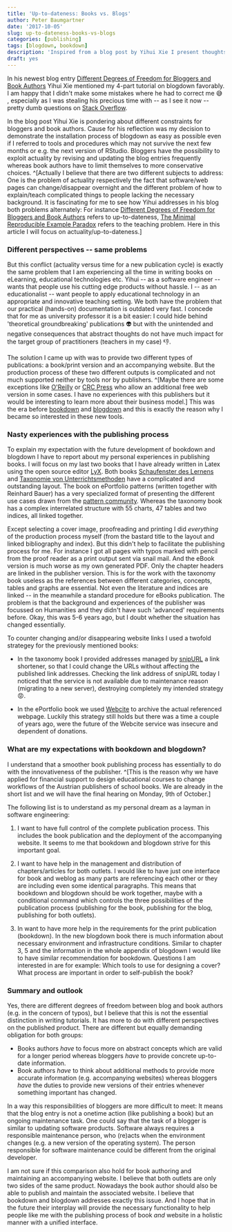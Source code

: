 ```yaml
---
title: 'Up-to-dateness: Books vs. Blogs'
author: Peter Baumgartner
date: '2017-10-05'
slug: up-to-dateness-books-vs-blogs
categories: [publishing]
tags: [blogdown, bookdown]
description: 'Inspired from a blog post by Yihui Xie I present thoughts about the differences between book and blog authors and draw some consequences for the possible future developments of bookdown and blogdown packages.'
draft: yes
---
```


In his newest blog entry [Different Degrees of Freedom for Bloggers and Book Authors](https://yihui.name/en/2017/10/bloggers-vs-book-authors/) Yihui Xie mentioned my 4-part tutorial on blogdown favorably. I am happy that I didn't make some mistakes where he had to correct me :sweat_smile: , especially as I was stealing his precious time with --  as I see it now --  pretty dumb questions on [Stack Overflow](https://stackoverflow.com/search?q=user:7322615+[blogdown]).

In the blog post Yihui Xie is pondering about different constraints for bloggers and book authors. Cause for his reflection was my decision to demonstrate the installation process of blogdown as easy as possible even if I referred to tools and procedures which may not survive the next few months or e.g. the next version of RStudio. Bloggers have the possibility to exploit actuality by revising and updating the blog entries frequently whereas book authors have to limit themselves to more conservative choices. ^[Actually I believe that there are two different subjects to address: One is the problem of actuality respectively the fact that software/web pages can change/disappear overnight and the different problem of how to explain/teach complicated things to people lacking the necessary background. It is fascinating for me to see how Yihui addresses in his blog both problems alternately: For instance [Different Degrees of Freedom for Bloggers and Book Authors](https://yihui.name/en/2017/10/bloggers-vs-book-authors/) refers to up-to-dateness, [The Minimal Reproducible Example Paradox](https://yihui.name/en/2017/09/the-minimal-reprex-paradox/) refers to the teaching problem. Here in this article I will focus on actuality/up-to-dateness.]

### Different perspectives -- same problems

But this conflict (actuality versus time for a new publication cycle) is exactly the same problem that I am experiencing all the time in writing books on eLearning, educational technologies etc. Yihui -- as a software engineer -- wants that people use his cutting edge products without hassle. I -- as an educationalist -- want people to apply educational technology in an appropriate and innovative teaching setting.  We both have the problem that our practical (hands-on) documentation is outdated very fast. I concede that for me as university professor it is a bit easier: I could hide behind 'theoretical groundbreaking' publications :alien: but with the unintended and negative consequences that abstract thoughts do not have much impact for the target group of practitioners (teachers in my case) :thumbsdown:. 

The solution I came up with was to provide two different types of publications: a book/print version and an accompanying website. But the production process of these two different outputs is complicated and not much supported neither by tools nor by publishers. ^[Maybe there are some exceptions like [O'Reilly](https://www.oreilly.com/) or [CRC Press](https://www.crcpress.com/) who allow an additional free web version in some cases. I have no experiences with this publishers but it would be interesting to learn more about their business model.] This was the era before [bookdown](https://bookdown.org/yihui/bookdown/) and [blogdown](https://bookdown.org/yihui/blogdown/) and this is exactly the reason why I became so interested in these new tools.

### Nasty experiences with the publishing process

To explain my expectation with the future development of bookdown and blogdown I have to report about my personal experiences in publishing books. I will focus on my last two books that I have already written in Latex using the open source editor [LyX](https://www.lyx.org/). Both books [Schaufenster des Lernens](https://www.waxmann.com/waxmann-buecher/?tx_p2waxmann_pi2%5bbuchnr%5d=2643&tx_p2waxmann_pi2%5baction%5d=show) and [Taxonomie von Unterrichtsmethoden](https://www.waxmann.com/waxmann-buecher/?tx_p2waxmann_pi2%5Bbuch%5D=BUC124005&tx_p2waxmann_pi2%5Baction%5D=show&tx_p2waxmann_pi2%5Bcontroller%5D=Buch&cHash=6c279fbf89fb47881e02893c29044337) have a complicated and outstanding layout. The book on ePortfolio patterns (written together with Reinhard Bauer) has a very specialized format of presenting the different use cases drawn from the [pattern community](http://hillside.net/patterns/). Whereas the taxonomy book has a complex interrelated structure with 55 charts, 47 tables and two indices, all linked together.

Except selecting a cover image, proofreading and printing I did _everything_ of the production process myself (from the bastard title to the layout and linked bibliography and index).  But this didn't help to facilitate the publishing process for me. For instance I got all pages with typos marked with pencil from the proof reader as a print output sent via snail mail. And the eBook version is much worse as my own generated PDF. Only the chapter headers are linked in the publisher version. This is for the work with the taxonomy book useless as the references between different categories, concepts, tables and graphs are essential. Not even the literature and indices are linked -- in the meanwhile a standard procedure for eBooks publication. The problem is that the background and experiences of the publisher was focussed on Humanities and they didn't have such 'advanced' requirements before. Okay, this was 5-6 years ago, but I doubt whether the situation has changed essentially.

To counter changing and/or disappearing website links I used a twofold strategey for the previously mentioned books: 

* In the taxonomy book I provided addresses managed by [snipURL](http://snipurl.com/) a link shortener, so that I could change the URLs without affecting the published link addresses. Checking the link address of snipURL today I noticed that the service is not available due to maintenance reason (migrating to a new server), destroying completely my intended strategy :rage:.

* In the ePortfolio book we used [Webcite](http://www.webcitation.org/) to archive the actual referenced webpage. Luckily this strategy still holds but there was a time a couple of years ago, were the future of the Webcite service was insecure and dependent of donations.

### What are my expectations with bookdown and blogdown?

I understand that a smoother book publishing process has essentially to do with the innovativeness of the publisher. ^[This is the reason why we have applied for financial support to design educational courses to change workflows of the Austrian publishers of school books. We are already in the short list and we will have the final hearing on Monday, 9th of October.]

The following list is to understand as my personal dream as a layman in software engineering:

1. I want to have full control of the complete publication process. This includes the book publication and the deployment of the accompanying website. It seems to me that bookdown and blogdown strive for this important goal.

2. I want to have help in the management and distribution of chapters/articles for both outlets. I would like to have just one interface for book and weblog as many parts are referencing each other or they are including even some identical paragraphs. This means that bookdown and blogdown should be work together, maybe with a conditional command which controls the three possibilities of the publication process (publishing for the book, publishing for the blog, publishing for both outlets).

3. In want to have more help in the requirements for the print publication (bookdown). In the new blogdown book there is much information about necessary environment and infrastructure conditions. Similar to chapter 3, 5 and the information in the whole appendix of blogdown I would like to have similar recommendation for bookdown. Questions I am interested in are for example: Which tools to use for designing a cover? What process are important in order to self-publish the book?

### Summary and outlook

Yes, there are different degrees of freedom between blog and book authors (e.g. in the concern of typos), but I believe that this is not the essential distinction in writing tutorials. It has more to do with different perspectives on the published product. There are different but equally demanding obligation for both groups: 

* Books authors _have_ to focus more on abstract concepts which are valid for a longer period whereas bloggers _have_ to provide concrete up-to-date information.
* Book authors _have_ to think about additional methods to provide more accurate information (e.g. accompanying websites) whereas bloggers _have_ the duties to provide new versions of their entries whenever something important has changed. 

In a way this responsibilities of bloggers are more difficult to meet: It means that the blog entry is not a onetime action (like publishing a book) but an ongoing maintenance task. One could say that the task of a blogger is similar to updating software products. Software always requires a responsible maintenance person, who (re)acts when the environment changes (e.g. a new version of the operating system). The person responsible for software maintenance could be different from the original developer. 

I am not sure if this comparison also hold for book authoring and maintaining an accompanying website. I believe that both outlets are only two sides of the same product. Nowadays the book author should also be able to publish and maintain the associated website. I believe that bookdown and blogdown addresses exactly this issue. And I hope that in the future their interplay will provide the necessary functionality to help people like me with the publishing process of book _and_ website in a holistic manner with a unified interface.
